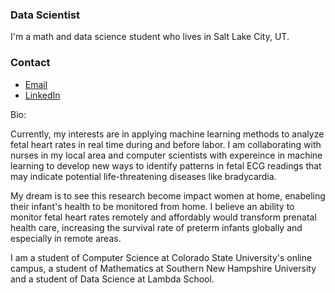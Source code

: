 ### Data Scientist

I'm a math and data science student who lives in Salt Lake City, UT. 

### Contact
- [Email](mailto:abellokeefe@icloud.com)
- [LinkedIn](https://www.linkedin.com/in/anna-bell-okeefe/)

Bio:

Currently, my interests are in applying machine learning methods to analyze fetal heart rates in real time during and before labor. I am collaborating with nurses in my local area and computer scientists with expereince in machine learning to develop new ways to identify patterns in fetal ECG readings that may indicate potential life-threatening diseases like bradycardia. 

My dream is to see this research become impact women at home, enabeling their infant's health to be monitored from home. I believe an ability to monitor fetal heart rates remotely and affordably would transform prenatal health care, increasing the survival rate of preterm infants globally and especially in remote areas. 

I am a student of Computer Science at Colorado State University's online campus, a student of Mathematics at Southern New Hampshire University and a student of Data Science at Lambda School. 
